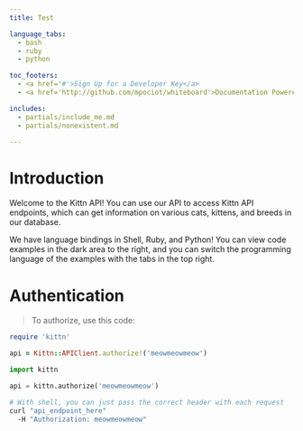 ```yaml
---
title: Test

language_tabs:
  - bash
  - ruby
  - python

toc_footers:
  - <a href='#'>Sign Up for a Developer Key</a>
  - <a href='http://github.com/mpociot/whiteboard'>Documentation Powered by Whiteboard</a>

includes:
  - partials/include_me.md
  - partials/nonexistent.md

---
```


# Introduction

Welcome to the Kittn API! You can use our API to access Kittn API endpoints, which can get information on various cats, kittens, and breeds in our database.

We have language bindings in Shell, Ruby, and Python! You can view code examples in the dark area to the right, and you can switch the programming language of the examples with the tabs in the top right.

# Authentication

> To authorize, use this code:

```ruby
require 'kittn'

api = Kittn::APIClient.authorize!('meowmeowmeow')
```

```python
import kittn

api = kittn.authorize('meowmeowmeow')
```

```bash
# With shell, you can just pass the correct header with each request
curl "api_endpoint_here"
  -H "Authorization: meowmeowmeow"
```
